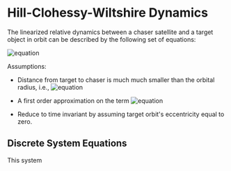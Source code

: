 # Hill-Clohessy-Wiltshire Dynamics

The linearized relative dynamics between a chaser satellite and a target object in orbit can be described by the following set of equations:

![equation](http://latex.codecogs.com/gif.latex?\begin{align*}&space;\ddot{x}(t)&space;&=&space;2n&space;\cdot&space;\dot{y}(t)&space;&plus;&space;3n^2\cdot&space;x(t)&space;\\&space;\ddot{y}(t)&space;&=&space;-2n\cdot&space;\dot{x}(t)&space;\\&space;\ddot{z}(t)&space;&=&space;-n^2\cdot&space;z(t)&space;\end{align*})


Assumptions:
* Distance from target to chaser is much much smaller than the orbital radius, i.e.,
![equation](http://latex.codecogs.com/gif.latex?|\boldsymbol{\rho}(t)|&space;<<&space;|\boldsymbol{r}_{tgt}|&space;\Rightarrow&space;\boldsymbol{r}_{ch}&space;\approx&space;\boldsymbol{r}_{tgt})

* A first order approximation on the term ![equation](http://latex.codecogs.com/gif.latex?\left(&space;1&space;&plus;&space;\frac{2x}{r_{tgt}}&space;\right)^{-3/2}&space;\approx&space;1&space;-&space;\frac{3x}{r_{tgt}})

* Reduce to time invariant by assuming target orbit's eccentricity equal to zero.

## Discrete System Equations

This system 